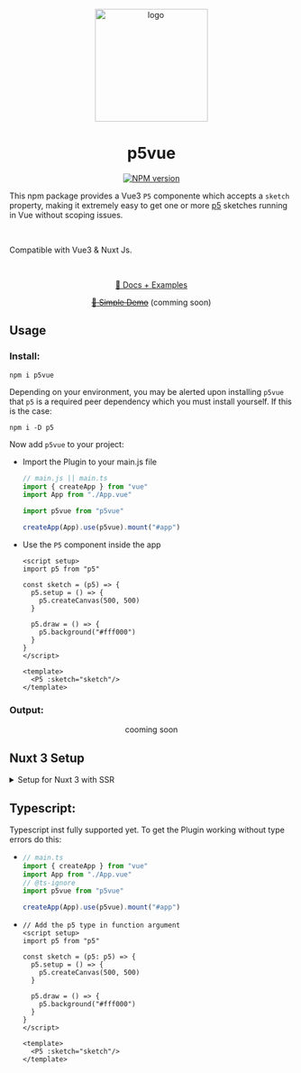 <br>

<div align="center">
<img src="https://github.com/Nico-Mayer/p5vue/blob/main/public/logo.svg" alt="logo" width="200" />
</div>

<h1 align="center">p5vue</h1>

<p align="center">
<a href="https://www.npmjs.com/package/p5vue">
	<img src="https://img.shields.io/npm/v/p5vue" alt="NPM version">
</a>
</p>
<p>
	This npm package provides a  Vue3 <code>P5</code> componente which accepts a <code>sketch</code/> property, making it extremely easy to get one or more <a href="https://p5js.org/">p5</a> sketches running in Vue without scoping issues.
</p>
<br/>
<p>
Compatible with Vue3 & Nuxt Js.
</p>
<br/>

<p align="center">
	<a href="https://p5vue-homepage.vercel.app/" target="_blank">📘 Docs + Examples</a>
</p>

<p align="center">
	<del><a href="#" target="_blank">🌱 Simple Demo</a></del> (comming soon)
</p>

## Usage

### Install:

```fish
npm i p5vue
```

<p>
Depending on your environment, you may be alerted upon installing <code>p5vue</code> that <code>p5</code> is a required peer dependency which you must install yourself.
If this is the case:
</p>

```fish
npm i -D p5
```

Now add `p5vue` to your project:

- Import the Plugin to your main.js file

  ```javascript
  // main.js || main.ts
  import { createApp } from "vue"
  import App from "./App.vue"

  import p5vue from "p5vue"

  createApp(App).use(p5vue).mount("#app")
  ```

- Use the <code>P5</code> component inside the app

  ```vue
  <script setup>
  import p5 from "p5"

  const sketch = (p5) => {
    p5.setup = () => {
      p5.createCanvas(500, 500)
    }

    p5.draw = () => {
      p5.background("#fff000")
    }
  }
  </script>

  <template>
  	<P5 :sketch="sketch"/>
  </template>
  ```

### Output:

<div align="center">
	cooming soon
</div>

## Nuxt 3 Setup
<details>
<summary>Setup for Nuxt 3 with SSR</summary>

##### To set the plugin up for Nuxt 3 we have to use some tricks to get it workin.
- Install p5vue
	```fish
	npm i p5vue
	```
- Add Plugin to nuxt 
	- Crate a plugins folder in your root directory ```~/plugins```
	- add a ```p5vue.client.ts``` file in the plugins folder
	- Add the plugin to Nuxt like this:
		```javascript
		// p5vue.client.ts
	
		import { defineNuxtPlugin } from "#app"
		//@ts-ignore
		import p5vue from "p5vue"
		export default defineNuxtPlugin((nuxtApp) => {
  			nuxtApp.vueApp.use(p5vue)
		})
		```
	- Create a ```P5Wrapper.client.vue``` file in ```~/components``` 
		```vue
		// P5Wrapper.client.vue
	
	
		<script setup lang="ts">
		const props = defineProps(["sketch"])
		const sketch = props.sketch
		</script>

		<template>
  		<P5 :sketch="sketch" />
		</template>
		```
		We need this wrapper component to ensure p5 only loads on client side.
	- Now we can use our custom Wrapper inside the complete Nuxt App like this:
		```vue 
		// App.vue 
	
		<script setup lang="ts">
		import p5 from "p5"
		
		const sketch = (p5: p5) => {
  			p5.setup = () => {
    			p5.createCanvas(500, 500)
  			}	

  			p5.draw = () => {
    			p5.background("#fff000")
  			}
		}
		</script>
		<template>
  			<P5Wrapper :sketch="sketch" />
		</template>
		```

</details>

## Typescript:

Typescript inst fully supported yet.
To get the Plugin working without type errors do this:

- ```typescript
  // main.ts
  import { createApp } from "vue"
  import App from "./App.vue"
  // @ts-ignore
  import p5vue from "p5vue"

  createApp(App).use(p5vue).mount("#app")
  ```

- ```vue
  // Add the p5 type in function argument
  <script setup>
  import p5 from "p5"

  const sketch = (p5: p5) => {
    p5.setup = () => {
      p5.createCanvas(500, 500)
    }

    p5.draw = () => {
      p5.background("#fff000")
    }
  }
  </script>

  <template>
  	<P5 :sketch="sketch"/>
  </template>
  ```
